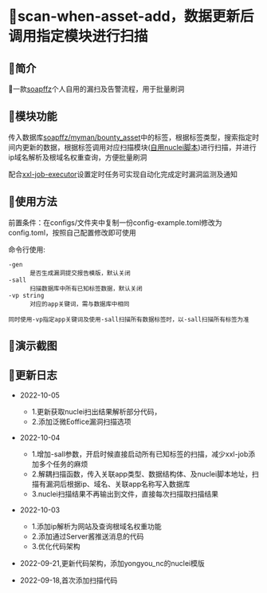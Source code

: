 # 🚁scan-when-asset-add，数据更新后调用指定模块进行扫描

## 🌚简介

🌟一款[soapffz](https://github.com/soapffz)个人自用的漏扫及告警流程，用于批量刷洞

## 🥩模块功能

传入数据库[soapffz/myman/bounty_asset](https://github.com/soapffz/myman/blob/main/bounty-database/bounty_asset.sql)中的标签，根据标签类型，搜索指定时间内更新的数据，根据标签调用对应扫描模块([自用nuclei脚本](https://github.com/soapffz/myown-nuclei-poc))进行扫描，并进行ip域名解析及根域名权重查询，方便批量刷洞

配合[xxl-job-executor](https://github.com/soapffz/myman/tree/main/xxl-job-executor)设置定时任务可实现自动化完成定时漏洞监测及通知

## 🥙使用方法

前置条件：在configs/文件夹中复制一份config-example.toml修改为config.toml，按照自己配置修改即可使用

命令行使用:

```
-gen
      是否生成漏洞提交报告模版，默认关闭
-sall
      扫描数据库中所有已知标签数据，默认关闭
-vp string
      对应的app关键词，需与数据库中相同

同时使用-vp指定app关键词及使用-sall扫描所有数据标签时，以-sall扫描所有标签为准
```

## 🧆演示截图

## 🍝更新日志

 - 2022-10-05
      - 1.更新获取nuclei扫出结果解析部分代码，
      - 2.添加泛微Eoffice漏洞扫描选项

 - 2022-10-04
      - 1.增加-sall参数，开启时候直接启动所有已知标签的扫描，减少xxl-job添加多个任务的麻烦
      - 2.解耦扫描函数，传入关联app类型、数据结构体、及nuclei脚本地址，扫描有漏洞后根据ip、域名、关联app名称写入数据库
      - 3.nuclei扫描结果不再输出到文件，直接每次扫描取扫描结果

 - 2022-10-03
    - 1.添加ip解析为网站及查询根域名权重功能
    - 2.添加通过Server酱推送消息的代码
    - 3.优化代码架构

 - 2022-09-21,更新代码架构，添加yongyou_nc的nuclei模版

 - 2022-09-18,首次添加扫描代码